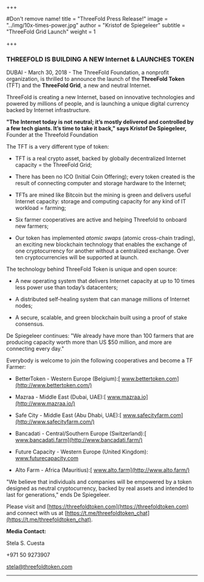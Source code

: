 +++

#Don't remove name!
title = "ThreeFold Press Release!"
image = "../img/10x-times-power.jpg"
author = "Kristof de Spiegeleer"
subtitle = "ThreeFold Grid Launch"
weight = 1

+++

### THREEFOLD IS BUILDING A NEW Internet & LAUNCHES TOKEN

DUBAI - March 30, 2018 - The ThreeFold Foundation, a nonprofit organization, is thrilled to announce the launch of the **ThreeFold Token** (TFT) and the **ThreeFold Grid**, a new and neutral Internet.

ThreeFold is creating a new Internet, based on innovative technologies and powered by millions of people, and is launching a unique digital currency backed by Internet infrastructure.

**"The Internet today is not neutral; it’s mostly delivered and controlled by a few tech giants. It’s time to take it back," says Kristof De Spiegeleer,** Founder at the Threefold Foundation

The TFT is a very different type of token:

* TFT is a real crypto asset, backed by globally decentralized Internet capacity = the ThreeFold Grid;

* There has been no ICO (Initial Coin Offering); every token created is the result of connecting computer and storage hardware to the Internet;

* TFTs are mined like Bitcoin but the mining is green and delivers useful Internet capacity: storage and computing capacity for any kind of IT workload = farming;

* Six farmer cooperatives are active and helping Threefold to onboard new farmers;

* Our token has implemented *atomic swaps* (atomic cross-chain trading), an exciting new blockchain technology that enables the exchange of one cryptocurrency for another without a centralized exchange. Over ten cryptocurrencies will be supported at launch.

The technology behind ThreeFold Token is unique and open source:

* A new operating system that delivers Internet capacity at up to 10 times less power use than today’s datacenters;

* A distributed self-healing system that can manage millions of Internet nodes;

* A secure, scalable, and green blockchain built using a proof of stake consensus.

De Spiegeleer continues: "We already have more than 100 farmers that are producing capacity worth more than US $50 million, and more are connecting every day."

Everybody is welcome to join the following cooperatives and become a TF Farmer:

* BetterToken - Western Europe (Belgium):[ www.bettertoken.com](http://www.bettertoken.com/)

* Mazraa - Middle East (Dubai, UAE):[ www.mazraa.io](http://www.mazraa.io/)

* Safe City - Middle East (Abu Dhabi, UAE):[ www.safecityfarm.com](http://www.safecityfarm.com/)

* Bancadati - Central/Southern Europe (Switzerland):[ www.bancadati.farm](http://www.bancadati.farm/)

* Future Capacity - Western Europe (United Kingdom):[ www.](http://www.futurecapacity.com/)[futurecapacity.com](http://www.futurecapacity.com/)

* Alto Farm - Africa (Mauritius):[ www.alto.farm](http://www.alto.farm/)

"We believe that individuals and companies will be empowered by a token designed as neutral cryptocurrency, backed by real assets and intended to last for generations," ends De Spiegeleer.


Please visit and [https://threefoldtoken.com](https://threefoldtoken.com) and connect with us at [https://t.me/threefoldtoken_chat](https://t.me/threefoldtoken_chat).

**Media Contact:**

Stela S. Cuesta

+971 50 9273907  

stela@threefoldtoken.com

* * *
